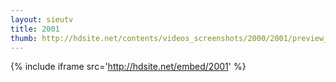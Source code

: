 ```yaml
---
layout: sieutv
title: 2001
thumb: http://hdsite.net/contents/videos_screenshots/2000/2001/preview_360p.mp4.jpg
---
```

{% include iframe src='http://hdsite.net/embed/2001' %}
 
